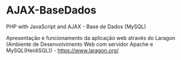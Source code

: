 # AJAX-BaseDados
PHP with JavaScript and AJAX - Base de Dados (MySQL)

Apresentação e funcionamento da aplicação web através do Laragon (Ambiente de Desenvolvimento Web com servidor Apache e MySQL(HeidiSQL)) - https://www.laragon.org/

